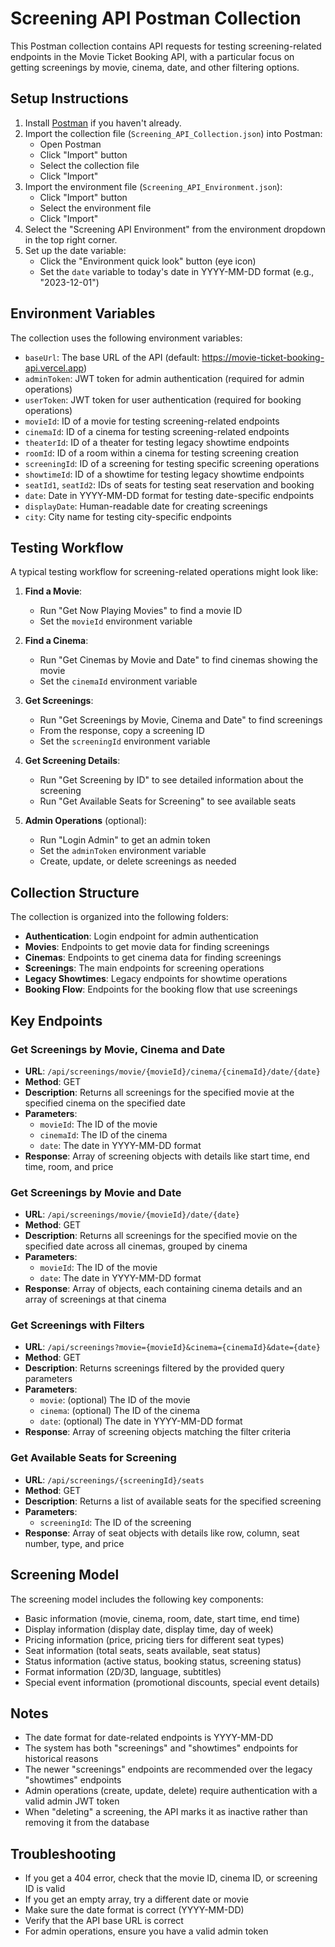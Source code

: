 # Screening API Postman Collection

This Postman collection contains API requests for testing screening-related endpoints in the Movie Ticket Booking API, with a particular focus on getting screenings by movie, cinema, date, and other filtering options.

## Setup Instructions

1. Install [Postman](https://www.postman.com/downloads/) if you haven't already.
2. Import the collection file (`Screening_API_Collection.json`) into Postman:
   - Open Postman
   - Click "Import" button
   - Select the collection file
   - Click "Import"
3. Import the environment file (`Screening_API_Environment.json`):
   - Click "Import" button
   - Select the environment file
   - Click "Import"
4. Select the "Screening API Environment" from the environment dropdown in the top right corner.
5. Set up the date variable:
   - Click the "Environment quick look" button (eye icon)
   - Set the `date` variable to today's date in YYYY-MM-DD format (e.g., "2023-12-01")

## Environment Variables

The collection uses the following environment variables:

- `baseUrl`: The base URL of the API (default: https://movie-ticket-booking-api.vercel.app)
- `adminToken`: JWT token for admin authentication (required for admin operations)
- `userToken`: JWT token for user authentication (required for booking operations)
- `movieId`: ID of a movie for testing screening-related endpoints
- `cinemaId`: ID of a cinema for testing screening-related endpoints
- `theaterId`: ID of a theater for testing legacy showtime endpoints
- `roomId`: ID of a room within a cinema for testing screening creation
- `screeningId`: ID of a screening for testing specific screening operations
- `showtimeId`: ID of a showtime for testing legacy showtime endpoints
- `seatId1`, `seatId2`: IDs of seats for testing seat reservation and booking
- `date`: Date in YYYY-MM-DD format for testing date-specific endpoints
- `displayDate`: Human-readable date for creating screenings
- `city`: City name for testing city-specific endpoints

## Testing Workflow

A typical testing workflow for screening-related operations might look like:

1. **Find a Movie**:
   - Run "Get Now Playing Movies" to find a movie ID
   - Set the `movieId` environment variable

2. **Find a Cinema**:
   - Run "Get Cinemas by Movie and Date" to find cinemas showing the movie
   - Set the `cinemaId` environment variable

3. **Get Screenings**:
   - Run "Get Screenings by Movie, Cinema and Date" to find screenings
   - From the response, copy a screening ID
   - Set the `screeningId` environment variable

4. **Get Screening Details**:
   - Run "Get Screening by ID" to see detailed information about the screening
   - Run "Get Available Seats for Screening" to see available seats

5. **Admin Operations** (optional):
   - Run "Login Admin" to get an admin token
   - Set the `adminToken` environment variable
   - Create, update, or delete screenings as needed

## Collection Structure

The collection is organized into the following folders:

- **Authentication**: Login endpoint for admin authentication
- **Movies**: Endpoints to get movie data for finding screenings
- **Cinemas**: Endpoints to get cinema data for finding screenings
- **Screenings**: The main endpoints for screening operations
- **Legacy Showtimes**: Legacy endpoints for showtime operations
- **Booking Flow**: Endpoints for the booking flow that use screenings

## Key Endpoints

### Get Screenings by Movie, Cinema and Date

- **URL**: `/api/screenings/movie/{movieId}/cinema/{cinemaId}/date/{date}`
- **Method**: GET
- **Description**: Returns all screenings for the specified movie at the specified cinema on the specified date
- **Parameters**:
  - `movieId`: The ID of the movie
  - `cinemaId`: The ID of the cinema
  - `date`: The date in YYYY-MM-DD format
- **Response**: Array of screening objects with details like start time, end time, room, and price

### Get Screenings by Movie and Date

- **URL**: `/api/screenings/movie/{movieId}/date/{date}`
- **Method**: GET
- **Description**: Returns all screenings for the specified movie on the specified date across all cinemas, grouped by cinema
- **Parameters**:
  - `movieId`: The ID of the movie
  - `date`: The date in YYYY-MM-DD format
- **Response**: Array of objects, each containing cinema details and an array of screenings at that cinema

### Get Screenings with Filters

- **URL**: `/api/screenings?movie={movieId}&cinema={cinemaId}&date={date}`
- **Method**: GET
- **Description**: Returns screenings filtered by the provided query parameters
- **Parameters**:
  - `movie`: (optional) The ID of the movie
  - `cinema`: (optional) The ID of the cinema
  - `date`: (optional) The date in YYYY-MM-DD format
- **Response**: Array of screening objects matching the filter criteria

### Get Available Seats for Screening

- **URL**: `/api/screenings/{screeningId}/seats`
- **Method**: GET
- **Description**: Returns a list of available seats for the specified screening
- **Parameters**:
  - `screeningId`: The ID of the screening
- **Response**: Array of seat objects with details like row, column, seat number, type, and price

## Screening Model

The screening model includes the following key components:

- Basic information (movie, cinema, room, date, start time, end time)
- Display information (display date, display time, day of week)
- Pricing information (price, pricing tiers for different seat types)
- Seat information (total seats, seats available, seat status)
- Status information (active status, booking status, screening status)
- Format information (2D/3D, language, subtitles)
- Special event information (promotional discounts, special event details)

## Notes

- The date format for date-related endpoints is YYYY-MM-DD
- The system has both "screenings" and "showtimes" endpoints for historical reasons
- The newer "screenings" endpoints are recommended over the legacy "showtimes" endpoints
- Admin operations (create, update, delete) require authentication with a valid admin JWT token
- When "deleting" a screening, the API marks it as inactive rather than removing it from the database

## Troubleshooting

- If you get a 404 error, check that the movie ID, cinema ID, or screening ID is valid
- If you get an empty array, try a different date or movie
- Make sure the date format is correct (YYYY-MM-DD)
- Verify that the API base URL is correct
- For admin operations, ensure you have a valid admin token
